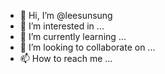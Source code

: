 - 👋 Hi, I’m @leesunsung
- 👀 I’m interested in ...
- 🌱 I’m currently learning ...
- 💞️ I’m looking to collaborate on ...
- 📫 How to reach me ...

<!---
leesunsung/leesunsung is a ✨ special ✨ repository because its `README.md` (this file) appears on your GitHub profile.
You can click the Preview link to take a look at your changes.
--->
